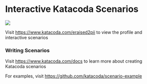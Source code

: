 # Interactive Katacoda Scenarios

[![](http://shields.katacoda.com/katacoda/eraised2pii/count.svg)](https://www.katacoda.com/eraised2pii "Get your profile on Katacoda.com")

Visit https://www.katacoda.com/eraised2pii to view the profile and interactive scenarios

### Writing Scenarios
Visit https://www.katacoda.com/docs to learn more about creating Katacoda scenarios

For examples, visit https://github.com/katacoda/scenario-example
